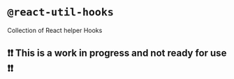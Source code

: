 # `@react-util-hooks`

Collection of React helper Hooks

## ❗❗ This is a work in progress and not ready for use ❗❗
